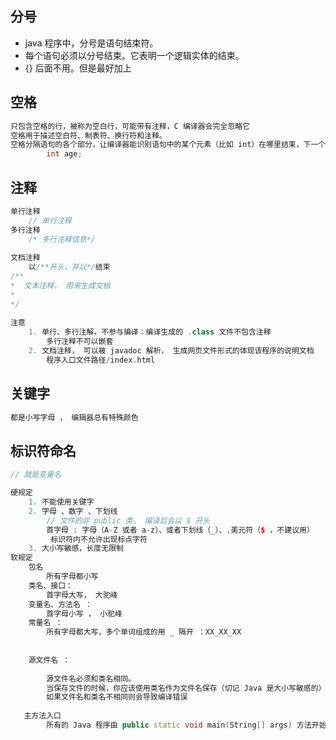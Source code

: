 ## 分号

*  java 程序中，分号是语句结束符。
* 每个语句必须以分号结束。它表明一个逻辑实体的结束。
* {}  后面不用。但是最好加上

## 空格

```c++
只包含空格的行，被称为空白行，可能带有注释，C 编译器会完全忽略它
空格用于描述空白符、制表符、换行符和注释。
空格分隔语句的各个部分，让编译器能识别语句中的某个元素（比如 int）在哪里结束，下一个元素在哪里开始
    	int age;
```



## 注释

```c++
单行注释 
    // 单行注释 
多行注释
    /* 多行注释信息*/
    
文档注释
    以/**开头，并以*/结束
/**
*  文本注释， 用来生成文档
*
*/
    
注意
    1. 单行、多行注解，不参与编译：编译生成的 .class 文件不包含注释
        多行注释不可以嵌套
	2. 文档注释， 可以被 javadoc 解析， 生成网页文件形式的体现该程序的说明文档
        程序入口文件路径/index.html
```

## 关键字

```js
都是小写字母 ， 编辑器总有特殊颜色
```

## 标识符命名

```cpp
// 就是变量名

硬规定
    1. 不能使用关键字
    2. 字母 、数字 、下划线
    	// 文件的非 public 类， 编译后会以 $ 开头
    	首字母 : 字母（A-Z 或者 a-z）、或者下划线（_）、,美元符（$ ，不建议用）
         标识符内不允许出现标点字符
    3. 大小写敏感，长度无限制
软规定
	包名
		所有字母都小写               
    类名、接口：
        首字母大写， 大驼峰
    变量名、方法名 ： 
        首字母小写 ， 小驼峰
	常量名 ：
        所有字母都大写，多个单词组成的用 _ 隔开 ：XX_XX_XX
            
            
    源文件名 ： 
            
    	源文件名必须和类名相同。
    	当保存文件的时候，你应该使用类名作为文件名保存（切记 Java 是大小写敏感的）
    	如果文件名和类名不相同则会导致编译错误
         
   主方法入口
    	所有的 Java 程序由 public static void main(String[] args) 方法开始执行
```













